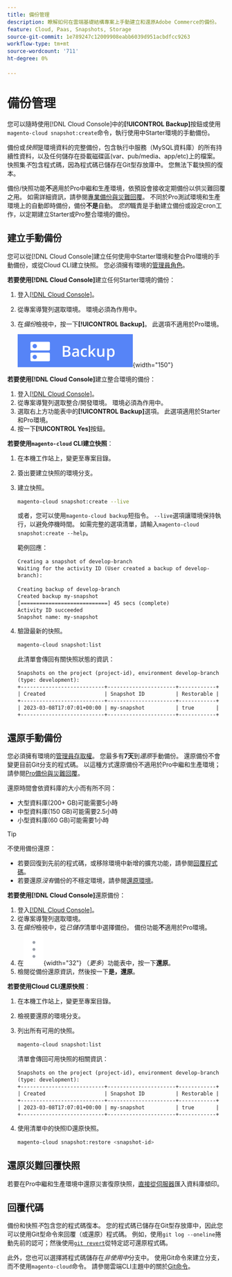 ```yaml
---
title: 備份管理
description: 瞭解如何在雲端基礎結構專案上手動建立和還原Adobe Commerce的備份。
feature: Cloud, Paas, Snapshots, Storage
source-git-commit: 1e789247c12009908eabb6039d951acbdfcc9263
workflow-type: tm+mt
source-wordcount: '711'
ht-degree: 0%

---
```


# 備份管理

您可以隨時使用[!DNL Cloud Console]中的&#x200B;**[!UICONTROL Backup]**&#x200B;按鈕或使用`magento-cloud snapshot:create`命令，執行使用中Starter環境的手動備份。

備份或&#x200B;_快照_&#x200B;是環境資料的完整備份，包含執行中服務（MySQL資料庫）的所有持續性資料，以及任何儲存在掛載磁碟區(var、pub/media、app/etc)上的檔案。 快照集&#x200B;_不_&#x200B;包含程式碼，因為程式碼已儲存在Git型存放庫中。 您無法下載快照的復本。

備份/快照功能&#x200B;**不**&#x200B;適用於Pro中繼和生產環境，依預設會接收定期備份以供災難回覆之用。 如需詳細資訊，請參閱[專業備份與災難回覆](../architecture/pro-architecture.md#backup-and-disaster-recovery)。 不同於Pro測試環境和生產環境上的自動即時備份，備份&#x200B;**不是**&#x200B;自動。 _您的_&#x200B;職責是手動建立備份或設定cron工作，以定期建立Starter或Pro整合環境的備份。

## 建立手動備份

您可以從[!DNL Cloud Console]建立任何使用中Starter環境和整合Pro環境的手動備份，或從Cloud CLI建立快照。 您必須擁有環境的[管理員角色](../project/user-access.md)。

**若要使用[!DNL Cloud Console]**&#x200B;建立任何Starter環境的備份：

1. 登入[[!DNL Cloud Console]](https://console.adobecommerce.com)。
1. 從專案導覽列選取環境。 環境必須為作用中。
1. 在&#x200B;_備份_&#x200B;檢視中，按一下&#x200B;**[!UICONTROL Backup]**。 此選項不適用於Pro環境。

   ![備份](../../assets/button-backup.png){width="150"}

**若要使用[!DNL Cloud Console]**&#x200B;建立整合環境的備份：

1. 登入[[!DNL Cloud Console]](https://console.adobecommerce.com)。
1. 從專案導覽列選取整合/開發環境。 環境必須為作用中。
1. 選取右上方功能表中的&#x200B;**[!UICONTROL Backup]**&#x200B;選項。 此選項適用於Starter和Pro環境。
1. 按一下&#x200B;**[!UICONTROL Yes]**&#x200B;按鈕。

**若要使用`magento-cloud` CLI建立快照**：

1. 在本機工作站上，變更至專案目錄。
1. 簽出要建立快照的環境分支。
1. 建立快照。

   ```bash
   magento-cloud snapshot:create --live
   ```

   或者，您可以使用`magento-cloud backup`短指令。 `--live`選項讓環境保持執行，以避免停機時間。 如需完整的選項清單，請輸入`magento-cloud snapshot:create --help`。

   範例回應：

   ```
   Creating a snapshot of develop-branch
   Waiting for the activity ID (User created a backup of develop-branch):
   
   Creating backup of develop-branch
   Created backup my-snapshot
   [============================] 45 secs (complete)
   Activity ID succeeded
   Snapshot name: my-snapshot
   ```

1. 驗證最新的快照。

   ```bash
   magento-cloud snapshot:list
   ```

   此清單會傳回有關快照狀態的資訊：

   ```
   Snapshots on the project (project-id), environment develop-branch (type: development):
   +---------------------------+----------------------+------------+
   | Created                   | Snapshot ID          | Restorable |
   +---------------------------+----------------------+------------+
   | 2023-03-08T17:07:01+00:00 | my-snapshot          | true       |
   +---------------------------+----------------------+------------+
   ```

## 還原手動備份

您必須擁有環境的[管理員存取權](../project/user-access.md)。 您最多有&#x200B;**7天**&#x200B;到&#x200B;_還原_&#x200B;手動備份。 還原備份不會變更目前Git分支的程式碼。 以這種方式還原備份不適用於Pro中繼和生產環境；請參閱[Pro備份與災難回覆](../architecture/pro-architecture.md#backup-and-disaster-recovery)。

還原時間會依資料庫的大小而有所不同：

- 大型資料庫(200+ GB)可能需要5小時
- 中型資料庫(150 GB)可能需要2.5小時
- 小型資料庫(60 GB)可能需要1小時

>[!TIP]
>
>不使用備份還原：
>
>- 若要回復到先前的程式碼，或移除環境中新增的擴充功能，請參閱[回覆程式碼](#roll-back-code)。
>- 若要還原&#x200B;_沒有_&#x200B;備份的不穩定環境，請參閱[還原環境](../development/restore-environment.md)。

**若要使用[!DNL Cloud Console]**&#x200B;還原備份：

1. 登入[[!DNL Cloud Console]](https://console.adobecommerce.com)。
1. 從專案導覽列選取環境。
1. 在&#x200B;_備份_&#x200B;檢視中，從&#x200B;_已儲存_&#x200B;清單中選擇備份。 備份功能&#x200B;**不**&#x200B;適用於Pro環境。
1. 在![更多](../../assets/icon-more.png){width="32"} （_更多_）功能表中，按一下&#x200B;**還原**。
1. 檢閱從備份還原資訊，然後按一下&#x200B;**是，還原**。

**若要使用Cloud CLI還原快照**：

1. 在本機工作站上，變更至專案目錄。
1. 檢視要還原的環境分支。
1. 列出所有可用的快照。

   ```bash
   magento-cloud snapshot:list
   ```

   清單會傳回可用快照的相關資訊：

   ```
   Snapshots on the project (project-id), environment develop-branch (type: development):
   +---------------------------+----------------------+------------+
   | Created                   | Snapshot ID          | Restorable |
   +---------------------------+----------------------+------------+
   | 2023-03-08T17:07:01+00:00 | my-snapshot          | true       |
   +---------------------------+----------------------+------------+
   ```

1. 使用清單中的快照ID還原快照。

   ```bash
   magento-cloud snapshot:restore <snapshot-id>
   ```

## 還原災難回覆快照

若要在Pro中繼和生產環境中還原災害復原快照，[直接從伺服器](https://experienceleague.adobe.com/en/docs/commerce-knowledge-base/kb/how-to/restore-a-db-snapshot-from-staging-or-production#meth3)匯入資料庫傾印。

## 回覆代碼

備份和快照&#x200B;_不_&#x200B;包含您的程式碼復本。 您的程式碼已儲存在Git型存放庫中，因此您可以使用Git型命令來回覆（或還原）程式碼。 例如，使用`git log --oneline`捲動先前的認可；然後使用[`git revert`](https://git-scm.com/docs/git-revert)從特定認可還原程式碼。

此外，您也可以選擇將程式碼儲存在&#x200B;_非使用中_&#x200B;分支中。 使用Git命令來建立分支，而不使用`magento-cloud`命令。 請參閱雲端CLI主題中的關於[Git命令](../dev-tools/cloud-cli-overview.md#git-commands)。
